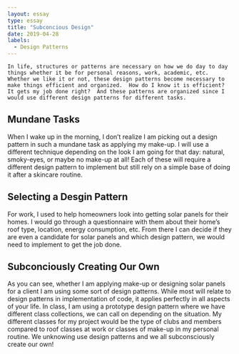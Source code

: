 ```yaml
---
layout: essay
type: essay
title: "Subconcious Design"
date: 2019-04-28
labels:
  - Design Patterns
---
```

	In life, structures or patterns are necessary on how we do day to day things whether it be for personal reasons, work, academic, etc.  Whether we like it or not, these design patterns become necessary to make things efficient and organized.  How do I know it is efficient?  It gets my job done right?  And these patterns are organized since I would use different design patterns for different tasks.

## Mundane Tasks

When I wake up in the morning, I don’t realize I am picking out a design pattern in such a mundane task as applying my make-up.  I will use a different technique depending on the look I am going for that day: natural, smoky-eyes, or maybe no make-up at all!  Each of these will require a different design pattern to implement but still rely on a simple base of doing it after a skincare routine.

## Selecting a Desgin Pattern

For work, I used to help homeowners look into getting solar panels for their homes.   I would go through a questionnaire with them about their home’s roof type, location, energy consumption, etc.  From there I can decide if they are even a candidate for solar panels and which design pattern, we would need to implement to get the job done.

## Subconciously Creating Our Own

As you can see, whether I am applying make-up or designing solar panels for a client I am using some sort of design patterns.  While most will relate to design patterns in implementation of code, it applies perfectly in all aspects of your life.  In class,  I am using a prototype design pattern where we have different class collections, we can call on depending on the situation.  My different classes for my project would be the type of clubs and members  compared to roof classes at work or classes of make-up in my personal routine.  We unknowing use design patterns and we all subconsciously create our own!
